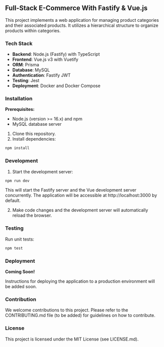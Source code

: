 ## Full-Stack E-Commerce With Fastify & Vue.js

This project implements a web application for managing product categories and their associated products. It utilizes a hierarchical structure to organize products within categories.

### Tech Stack

* **Backend**: Node.js (Fastify) with TypeScript
* **Frontend**: Vue.js v3 with Vuetify
* **ORM**: Prisma
* **Database**: MySQL
* **Authentication**: Fastify JWT
* **Testing**: Jest
* **Deployment**: Docker and Docker Compose

### Installation

**Prerequisites:**

* Node.js (version >= 16.x) and npm
* MySQL database server

1. Clone this repository.
2. Install dependencies:

```bash
npm install
```

### Development

1. Start the development server:

```bash
npm run dev
```

This will start the Fastify server and the Vue development server concurrently. The application will be accessible at http://localhost:3000 by default.

2. Make code changes and the development server will automatically reload the browser.

### Testing

Run unit tests:

```bash
npm test
```

### Deployment

**Coming Soon!**

Instructions for deploying the application to a production environment will be added soon.

### Contribution

We welcome contributions to this project. Please refer to the CONTRIBUTING.md file (to be added) for guidelines on how to contribute.

### License

This project is licensed under the MIT License (see LICENSE.md).

